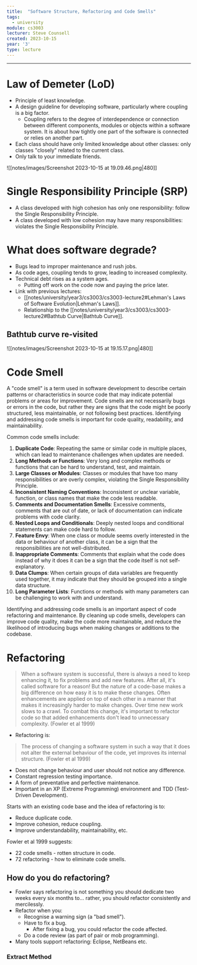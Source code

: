 ```yaml
---
title:  "Software Structure, Refactoring and Code Smells"
tags:
  - university
module: cs3003
lecturer: Steve Counsell
created: 2023-10-15
year: '3'
type: lecture
---
```

---
# Law of Demeter (LoD)
- Principle of least knowledge.
- A design guideline for developing software, particularly where coupling is a big factor.
    - Coupling refers to the degree of interdependence or connection between different components, modules or objects within a software system. It is about how tightly one part of the software is connected or relies on another part.
- Each class should have only limited knowledge about other classes: only classes "closely" related to the current class.
- Only talk to your immediate friends.

![[notes/images/Screenshot 2023-10-15 at 19.09.46.png|480]]

# Single Responsibility Principle (SRP)
- A class developed with high cohesion has only one responsibility: follow the Single Responsibility Principle.
- A class developed with low cohesion may have many responsibilities: violates the Single Responsibility Principle.

# What does software degrade?
- Bugs lead to improper maintenance and rush jobs.
- As code ages, coupling tends to grow, leading to increased complexity.
- Technical debt rises as a system ages.
    - Putting off work on the code now and paying the price later.
- Link with previous lectures:
    - [[notes/university/year3/cs3003/cs3003-lecture2#Lehman's Laws of Software Evolution|Lehman's Laws]].
    - Relationship to the [[notes/university/year3/cs3003/cs3003-lecture2#Bathtub Curve|Bathtub Curve]].

## Bathtub curve re-visited

![[notes/images/Screenshot 2023-10-15 at 19.15.17.png|480]]

# Code Smell
A "code smell" is a term used in software development to describe certain patterns or characteristics in source code that may indicate potential problems or areas for improvement. Code smells are not necessarily bugs or errors in the code, but rather they are signs that the code might be poorly structured, less maintainable, or not following best practices. Identifying and addressing code smells is important for code quality, readability, and maintainability.

Common code smells include:
1. **Duplicate Code**: Repeating the same or similar code in multiple places, which can lead to maintenance challenges when updates are needed.
2. **Long Methods or Functions**: Very long and complex methods or functions that can be hard to understand, test, and maintain.
3. **Large Classes or Modules**: Classes or modules that have too many responsibilities or are overly complex, violating the Single Responsibility Principle.
4. **Inconsistent Naming Conventions**: Inconsistent or unclear variable, function, or class names that make the code less readable.
5. **Comments and Documentation Smells**: Excessive comments, comments that are out of date, or lack of documentation can indicate problems with code clarity.
6. **Nested Loops and Conditionals**: Deeply nested loops and conditional statements can make code hard to follow.
7. **Feature Envy**: When one class or module seems overly interested in the data or behaviour of another class, it can be a sign that the responsibilities are not well-distributed.
8. **Inappropriate Comments**: Comments that explain what the code does instead of why it does it can be a sign that the code itself is not self-explanatory.
9. **Data Clumps**: When certain groups of data variables are frequently used together, it may indicate that they should be grouped into a single data structure.
10. **Long Parameter Lists**: Functions or methods with many parameters can be challenging to work with and understand.

Identifying and addressing code smells is an important aspect of code refactoring and maintenance. By cleaning up code smells, developers can improve code quality, make the code more maintainable, and reduce the likelihood of introducing bugs when making changes or additions to the codebase.

# Refactoring

> When a software system is successful, there is always a need to keep enhancing it, to fix problems and add new features. After all, it's called software for a reason! But the nature of a code-base makes a big difference on how easy it is to make these changes. Often enhancements are applied on top of each other in a manner that makes it increasingly harder to make changes. Over time new work slows to a crawl. To combat this change, it's important to refactor code so that added enhancements don't lead to unnecessary complexity. (Fowler et al 1999)

- Refactoring is:

> The process of changing a software system in such a way that it does not alter the external behaviour of the code, yet improves its internal structure. (Fowler et al 1999)

- Does not change behaviour and user should not notice any difference.
- Constant regression testing importance.
- A form of preventative and perfective maintenance.
- Important in an XP (Extreme Programming) environment and TDD (Test-Driven Development).

Starts with an existing code base and the idea of refactoring is to:
- Reduce duplicate code.
- Improve cohesion, reduce coupling.
- Improve understandability, maintainability, etc.

Fowler et al 1999 suggests:
- 22 code smells - rotten structure in code.
- 72 refactoring - how to eliminate code smells.

## How do you do refactoring?
- Fowler says refactoring is not something you should dedicate two weeks every six months to... rather, you should refactor consistently and mercilessly.
- Refactor when you:
    - Recognise a warning sign (a "bad smell").
    - Have to fix a bug.
        - After fixing a bug, you could refactor the code affected.
    - Do a code review (as part of pair or mob programming).
- Many tools support refactoring: Eclipse, NetBeans etc.

### Extract Method